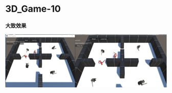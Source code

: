 # 3D_Game-10  
### 大致效果  
![avatar](https://github.com/MockingT/3D_Game-10/blob/master/pictures/result.png)
